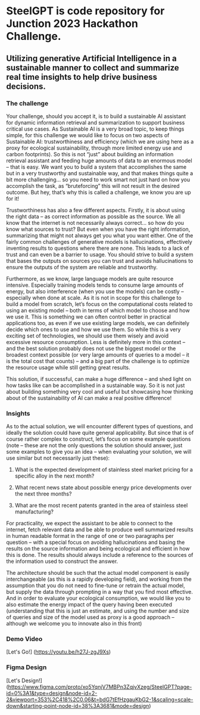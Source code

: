 # SteelGPT is code repository for Junction 2023 Hackathon Challenge.

## Utilizing generative Artificial Intelligence in a sustainable manner to collect and summarize real time insights to help drive business decisions.

### The challenge

Your challenge, should you accept it, is to build a sustainable AI assistant for dynamic information retrieval and summarization to support business critical use cases. As Sustainable AI is a very broad topic, to keep things simple, for this challenge we would like to focus on two aspects of Sustainable AI: trustworthiness and efficiency (which we are using here as a proxy for ecological sustainability, through more limited energy use and carbon footprints). So this is not “just” about building an information retrieval assistant and feeding huge amounts of data to an enormous model – that is easy. We want you to build a system that accomplishes the same but in a very trustworthy and sustainable way, and that makes things quite a bit more challenging… so you need to work smart not just hard on how you accomplish the task, as “bruteforcing” this will not result in the desired outcome. But hey, that’s why this is called a challenge, we know you are up for it!

Trustworthiness has also a few different aspects. Firstly, it is about using the right data – as correct information as possible as the source. We all know that the internet is not necessarily always correct… so how do you know what sources to trust? But even when you have the right information, summarizing that might not always get you what you want either. One of the fairly common challenges of generative models is hallucinations, effectively inventing results to questions where there are none. This leads to a lack of trust and can even be a barrier to usage. You should strive to build a system that bases the outputs on sources you can trust and avoids hallucinations to ensure the outputs of the system are reliable and trustworthy.

Furthermore, as we know, large language models are quite resource intensive. Especially training models tends to consume large amounts of energy, but also interference (when you use the models) can be costly – especially when done at scale. As it is not in scope for this challenge to build a model from scratch, let’s focus on the computational costs related to using an existing model – both in terms of which model to choose and how we use it. This is something we can often control better in practical applications too, as even if we use existing large models, we can definitely decide which ones to use and how we use them. So while this is a very exciting set of technologies, we should use them wisely and avoid excessive resource consumption. Less is definitely more in this context – and the best solution probably does not use the biggest model or the broadest context possible (or very large amounts of queries to a model – it is the total cost that counts) – and a big part of the challenge is to optimize the resource usage while still getting great results.

This solution, if successful, can make a huge difference – and shed light on how tasks like can be accomplished in a sustainable way. So it is not just about building something very cool and useful but showcasing how thinking about of the sustainability of AI can make a real positive difference!

### Insights

As to the actual solution, we will encounter different types of questions, and ideally the solution could have quite general applicability. But since that is of course rather complex to construct, let’s focus on some example questions (note – these are not the only questions the solution should answer, just some examples to give you an idea – when evaluating your solution, we will use similar but not necessarily just these):

1. What is the expected development of stainless steel market pricing for a specific alloy in the next month?

2. What recent news state about possible energy price developments over the next three months?

3. What are the most recent patents granted in the area of stainless steel manufacturing?

For practicality, we expect the assistant to be able to connect to the internet, fetch relevant data and be able to produce well summarized results in human readable format in the range of one or two paragraphs per question – with a special focus on avoiding hallucinations and basing the results on the source information and being ecological and efficient in how this is done. The results should always include a reference to the sources of the information used to construct the answer.

The architecture should be such that the actual model component is easily interchangeable (as this is a rapidly developing field), and working from the assumption that you do not need to fine-tune or retrain the actual model, but supply the data through prompting in a way that you find most effective. And in order to evaluate your ecological consumption, we would like you to also estimate the energy impact of the query having been executed (understanding that this is just an estimate, and using the number and size of queries and size of the model used as proxy is a good approach – although we welcome you to innovate also in this front)

### Demo Video
[Let's Go!] (https://youtu.be/h27J-zgJ9Xs)

### Figma Design
[Let's Design!] (https://www.figma.com/proto/xo5YqnjV7MBPn3ZqjvXzeg/SteelGPT?page-id=0%3A1&type=design&node-id=2-2&viewport=353%2C418%2C0.06&t=bdG7tEfHzgauKbG2-1&scaling=scale-down&starting-point-node-id=38%3A3681&mode=design)